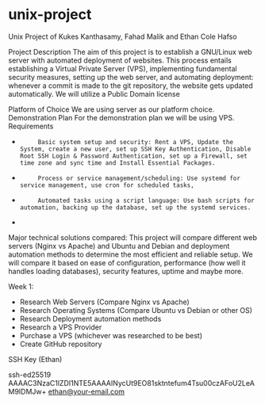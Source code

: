 # unix-project
Unix Project of Kukes Kanthasamy, Fahad Malik and Ethan Cole Hafso


Project Description
The aim of this project is to establish a GNU/Linux web server with automated deployment of websites. This process entails establishing a Virtual Private Server (VPS), implementing fundamental security measures, setting up the web server, and automating deployment: whenever a commit is made to the git repository, the website gets updated automatically. We will utilize a Public Domain license

 
Platform of Choice
We are using server as our platform choice.
Demonstration Plan
For the demonstration plan we will be using VPS.
Requirements
-          Basic system setup and security: Rent a VPS, Update the System, create a new user, set up SSH Key Authentication, Disable Root SSH Login & Password Authentication, set up a Firewall, set time zone and sync time and Install Essential Packages.
-          Process or service management/scheduling: Use systemd for service management, use cron for scheduled tasks,  	
-          Automated tasks using a script language: Use bash scripts for automation, backing up the database, set up the systemd services.

-      
Major technical solutions compared:
This project will compare different web servers (Nginx vs Apache) and Ubuntu and Debian and deployment automation methods to determine the most efficient and reliable setup. 
We will compare it based on ease of configuration, performance (how well it handles loading databases), security features, uptime and maybe more. 

Week 1:  
- Research Web Servers (Compare Nginx vs Apache) 
- Research Operating Systems (Compare Ubuntu vs Debian or other OS) 
- Research Deployment automation methods 
- Research a VPS Provider 
- Purchase a VPS (whichever was researched to be best) 
- Create GitHub repository 


SSH Key (Ethan)

ssh-ed25519 AAAAC3NzaC1lZDI1NTE5AAAAINycUt9EO81sktntefum4Tsu00czAFoU2LeAM9IDMJw+ ethan@your-email.com


